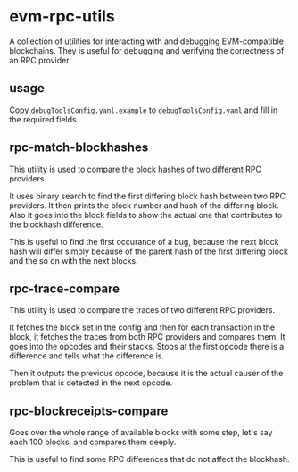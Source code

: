 # evm-rpc-utils
A collection of utilities for interacting with and debugging EVM-compatible blockchains.
They is useful for debugging and verifying the correctness of an RPC provider.

## usage
Copy `debugToolsConfig.yanl.example` to `debugToolsConfig.yaml` and fill in the required fields.

## rpc-match-blockhashes
This utility is used to compare the block hashes of two different RPC providers. 

It uses binary search to find the first differing block hash between two RPC providers. It then prints the block number and hash of the differing block. Also it goes into the block fields to show the actual one that contributes to the blockhash difference.

This is useful to find the first occurance of a bug, because the next block hash will differ simply because of the parent hash of the first differing block and the so on with the next blocks.

## rpc-trace-compare
This utility is used to compare the traces of two different RPC providers.

It fetches the block set in the config and then for each transaction in the block, it fetches the traces from both RPC providers and compares them. It goes into the opcodes and their stacks. Stops at the first opcode there is a difference and tells what the difference is.

Then it outputs the previous opcode, because it is the actual causer of the problem that is detected in the next opcode.

## rpc-blockreceipts-compare
Goes over the whole range of available blocks with some step, let's say each 100 blocks, and compares them deeply.

This is useful to find some RPC differences that do not affect the blockhash.